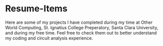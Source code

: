# Resume-Items

Here are some of my projects I have completed during my time at Other World Computing, St. Ignatius College Preperatory, Santa Clara University, and during my free time. Feel free to check them out to better understand my coding and circuit analysis experience.

